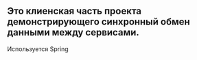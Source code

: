 ## Это клиенская часть проекта демонстрирующего синхронный обмен данными между сервисами.
Используется Spring
